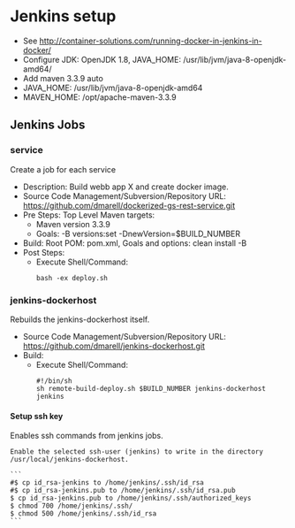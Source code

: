 # Jenkins setup

- See http://container-solutions.com/running-docker-in-jenkins-in-docker/
- Configure JDK: OpenJDK 1.8, JAVA_HOME: /usr/lib/jvm/java-8-openjdk-amd64/
- Add maven 3.3.9 auto
- JAVA_HOME: /usr/lib/jvm/java-8-openjdk-amd64
- MAVEN_HOME: /opt/apache-maven-3.3.9

## Jenkins Jobs

### service

Create a job for each service

- Description: Build webb app X and create docker image.
- Source Code Management/Subversion/Repository URL: https://github.com/dmarell/dockerized-gs-rest-service.git
- Pre Steps: Top Level Maven targets:
  - Maven version 3.3.9
  - Goals: -B versions:set -DnewVersion=$BUILD_NUMBER
- Build: Root POM: pom.xml, Goals and options: clean install -B
- Post Steps:
  - Execute Shell/Command:
    ```
    bash -ex deploy.sh
    ```

### jenkins-dockerhost

Rebuilds the jenkins-dockerhost itself.

- Source Code Management/Subversion/Repository URL: https://github.com/dmarell/jenkins-dockerhost.git
- Build:
  - Execute Shell/Command:
    ```
    #!/bin/sh
    sh remote-build-deploy.sh $BUILD_NUMBER jenkins-dockerhost jenkins
    ```
#### Setup ssh key
Enables ssh commands from jenkins jobs.

    Enable the selected ssh-user (jenkins) to write in the directory /usr/local/jenkins-dockerhost.

    ```
    #$ cp id_rsa-jenkins to /home/jenkins/.ssh/id_rsa
    #$ cp id_rsa-jenkins.pub to /home/jenkins/.ssh/id_rsa.pub
    $ cp id_rsa-jenkins.pub to /home/jenkins/.ssh/authorized_keys
    $ chmod 700 /home/jenkins/.ssh/
    $ chmod 500 /home/jenkins/.ssh/id_rsa
    ```
